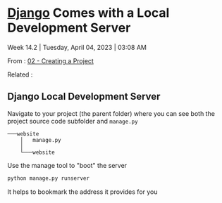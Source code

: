 # [Django](../../4-hub-notes-🚉/Django.md) Comes with a Local Development Server

Week 14.2 | Tuesday, April 04, 2023 | 03:08 AM

From : [02 - Creating a Project](02%20-%20Creating%20a%20Project.md)

Related :

## Django Local Development Server

Navigate to your project (the parent folder) where you can
see both the project source code subfolder and `manage.py`

```text
───website
    │   manage.py
    │
    └───website
```

Use the manage tool to "boot" the server

```txt
python manage.py runserver
```

It helps to bookmark the address it provides for you
